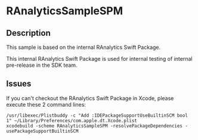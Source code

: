 # RAnalyticsSampleSPM
## Description
This sample is based on the internal RAnalytics Swift Package.

This internal RAnalytics Swift Package is used for internal testing of internal pre-release in the SDK team.

## Issues
If you can't checkout the RAnalytics Swift Package in Xcode, please execute these 2 command lines:

```
/usr/libexec/Plistbuddy -c "Add :IDEPackageSupportUseBuiltinSCM bool 1" ~/Library/Preferences/com.apple.dt.Xcode.plist
xcodebuild -scheme RAnalyticsSampleSPM -resolvePackageDependencies -usePackageSupportBuiltinSCM
```
